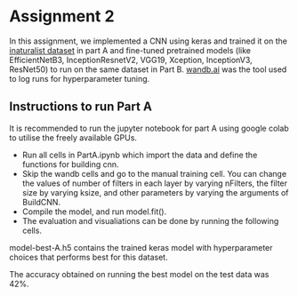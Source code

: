 # Assignment 2
In this assignment, we implemented a CNN using keras and trained it on the 
[inaturalist dataset](https://storage.googleapis.com/wandb_datasets/nature_12K.zip) in part A and fine-tuned pretrained models (like EfficientNetB3,
InceptionResnetV2, VGG19, Xception, InceptionV3, ResNet50) to run on the same dataset in Part B.
[wandb.ai](wandb.ai) was the tool used to log runs for hyperparameter tuning.

## Instructions to run Part A
It is recommended to run the jupyter notebook for part A using google colab to utilise the freely available GPUs. 
- Run all cells in PartA.ipynb which import the data and define the functions for building cnn. 
- Skip the wandb cells and go to the manual training cell. You can change the values of number of filters in each layer by varying nFilters, the filter size by varying ksize, and other parameters by varying the arguments of BuildCNN.
- Compile the model, and run model.fit(). 
- The evaluation and visualiations can be done by running the following cells.

model-best-A.h5 contains the trained keras model with hyperparameter choices that performs best for this dataset.

The accuracy obtained on running the best model on the test data was 42%.
